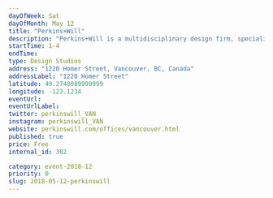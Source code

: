 ```yaml
---
dayOfWeek: Sat
dayOfMonth: May 12
title: "Perkins+Will"
description: "Perkins+Will is a multidisciplinary design firm, specializing in Architectural, Interior, Urban, and Industrial Design with a history of design excellence, particularly in sustainability. <br> <br> Come visit our office where we will have a collection of our recent work as well as a series of discussions and activities regarding transportation futures and the new public realm, including:<br> * Oxford-style Debate: Are autonomous vehicles a force for good or bad?<br> * Collective Movement: mapping Vancouver’s transportation and commute patterns<br> * Exquisite Corpse: help us draw a future vision of Vancouver block by block. "
startTime: 1-4
endTime: 
type: Design Studios
address: "1220 Homer Street, Vancouver, BC, Canada"
addressLabel: "1220 Homer Street"
latitude: 49.2748089999999
longitude: -123.1234
eventUrl: 
eventUrlLabel: 
twitter: perkinswill_VAN
instagram: perkinswill_VAN
website: perkinswill.com/offices/vancouver.html
published: true
price: Free
internal_id: 302

category: event-2018-12
priority: 0
slug: 2018-05-12-perkinswill
---
```

